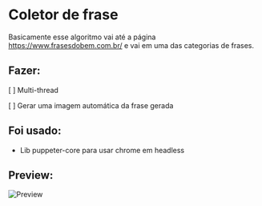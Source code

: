 # Coletor de frase

Basicamente esse algoritmo vai até a página https://www.frasesdobem.com.br/ e vai em uma das categorias de frases.

## Fazer:

[ ] Multi-thread

[ ] Gerar uma imagem automática da frase gerada

## Foi usado:

- Lib puppeter-core para usar chrome em headless


## Preview:
![Preview](https://i.imgur.com/fymvXOX.gif)
